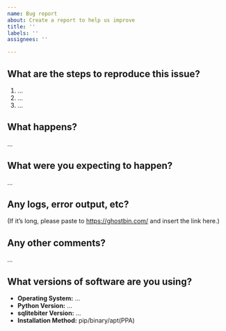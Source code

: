 ```yaml
---
name: Bug report
about: Create a report to help us improve
title: ''
labels: ''
assignees: ''

---
```


What are the steps to reproduce this issue?
-------------------------------------------
1. …
2. …
3. …

What happens?
-------------
…

What were you expecting to happen?
----------------------------------
…

Any logs, error output, etc?
----------------------------
(If it’s long, please paste to https://ghostbin.com/ and insert the link here.)


Any other comments?
-------------------
…

What versions of software are you using?
----------------------------------------
- **Operating System:** …
- **Python Version:** …
- **sqlitebiter Version:** …
- **Installation Method:** pip/binary/apt(PPA)
